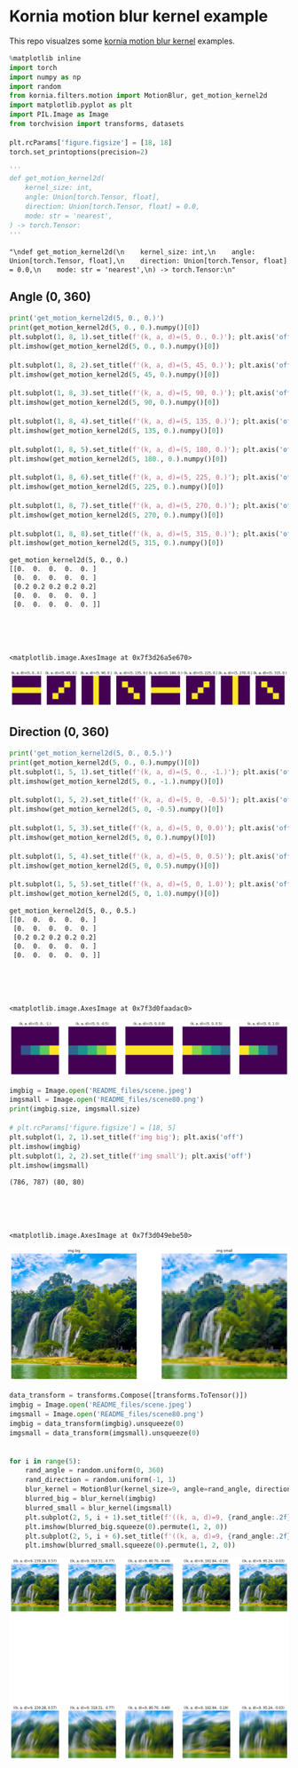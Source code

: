 # Kornia motion blur kernel example

This repo visualzes some [kornia motion blur kernel](https://kornia.readthedocs.io/en/latest/filters.html?highlight=MotionBlur#kornia.filters.MotionBlur) examples.

```python
%matplotlib inline
import torch
import numpy as np
import random
from kornia.filters.motion import MotionBlur, get_motion_kernel2d
import matplotlib.pyplot as plt
import PIL.Image as Image
from torchvision import transforms, datasets

plt.rcParams['figure.figsize'] = [18, 18]
torch.set_printoptions(precision=2)
```


```python
'''
def get_motion_kernel2d(
    kernel_size: int,
    angle: Union[torch.Tensor, float],
    direction: Union[torch.Tensor, float] = 0.0,
    mode: str = 'nearest',
) -> torch.Tensor:
'''
```




    "\ndef get_motion_kernel2d(\n    kernel_size: int,\n    angle: Union[torch.Tensor, float],\n    direction: Union[torch.Tensor, float] = 0.0,\n    mode: str = 'nearest',\n) -> torch.Tensor:\n"



## Angle (0, 360)


```python
print('get_motion_kernel2d(5, 0., 0.)')
print(get_motion_kernel2d(5, 0., 0.).numpy()[0])
plt.subplot(1, 8, 1).set_title(f'(k, a, d)=(5, 0., 0.)'); plt.axis('off')
plt.imshow(get_motion_kernel2d(5, 0., 0.).numpy()[0])

plt.subplot(1, 8, 2).set_title(f'(k, a, d)=(5, 45, 0.)'); plt.axis('off')
plt.imshow(get_motion_kernel2d(5, 45, 0.).numpy()[0])

plt.subplot(1, 8, 3).set_title(f'(k, a, d)=(5, 90, 0.)'); plt.axis('off')
plt.imshow(get_motion_kernel2d(5, 90, 0.).numpy()[0])

plt.subplot(1, 8, 4).set_title(f'(k, a, d)=(5, 135, 0.)'); plt.axis('off')
plt.imshow(get_motion_kernel2d(5, 135, 0.).numpy()[0])

plt.subplot(1, 8, 5).set_title(f'(k, a, d)=(5, 180, 0.)'); plt.axis('off')
plt.imshow(get_motion_kernel2d(5, 180., 0.).numpy()[0])

plt.subplot(1, 8, 6).set_title(f'(k, a, d)=(5, 225, 0.)'); plt.axis('off')
plt.imshow(get_motion_kernel2d(5, 225, 0.).numpy()[0])

plt.subplot(1, 8, 7).set_title(f'(k, a, d)=(5, 270, 0.)'); plt.axis('off')
plt.imshow(get_motion_kernel2d(5, 270, 0.).numpy()[0])

plt.subplot(1, 8, 8).set_title(f'(k, a, d)=(5, 315, 0.)'); plt.axis('off')
plt.imshow(get_motion_kernel2d(5, 315, 0.).numpy()[0])
```

    get_motion_kernel2d(5, 0., 0.)
    [[0.  0.  0.  0.  0. ]
     [0.  0.  0.  0.  0. ]
     [0.2 0.2 0.2 0.2 0.2]
     [0.  0.  0.  0.  0. ]
     [0.  0.  0.  0.  0. ]]





    <matplotlib.image.AxesImage at 0x7f3d26a5e670>




    
![png](README_files/README_4_2.png)
    


## Direction (0, 360)


```python
print('get_motion_kernel2d(5, 0., 0.5.)')
print(get_motion_kernel2d(5, 0., 0.).numpy()[0])
plt.subplot(1, 5, 1).set_title(f'(k, a, d)=(5, 0., -1.)'); plt.axis('off')
plt.imshow(get_motion_kernel2d(5, 0., -1.).numpy()[0])

plt.subplot(1, 5, 2).set_title(f'(k, a, d)=(5, 0, -0.5)'); plt.axis('off')
plt.imshow(get_motion_kernel2d(5, 0, -0.5).numpy()[0])

plt.subplot(1, 5, 3).set_title(f'(k, a, d)=(5, 0, 0.0)'); plt.axis('off')
plt.imshow(get_motion_kernel2d(5, 0, 0.).numpy()[0])

plt.subplot(1, 5, 4).set_title(f'(k, a, d)=(5, 0, 0.5)'); plt.axis('off')
plt.imshow(get_motion_kernel2d(5, 0, 0.5).numpy()[0])

plt.subplot(1, 5, 5).set_title(f'(k, a, d)=(5, 0, 1.0)'); plt.axis('off')
plt.imshow(get_motion_kernel2d(5, 0, 1.0).numpy()[0])
```

    get_motion_kernel2d(5, 0., 0.5.)
    [[0.  0.  0.  0.  0. ]
     [0.  0.  0.  0.  0. ]
     [0.2 0.2 0.2 0.2 0.2]
     [0.  0.  0.  0.  0. ]
     [0.  0.  0.  0.  0. ]]





    <matplotlib.image.AxesImage at 0x7f3d0faadac0>




    
![png](README_files/README_6_2.png)
    



```python
imgbig = Image.open('README_files/scene.jpeg')
imgsmall = Image.open('README_files/scene80.png')
print(imgbig.size, imgsmall.size)

# plt.rcParams['figure.figsize'] = [18, 5]
plt.subplot(1, 2, 1).set_title(f'img big'); plt.axis('off')
plt.imshow(imgbig)
plt.subplot(1, 2, 2).set_title(f'img small'); plt.axis('off')
plt.imshow(imgsmall)
```

    (786, 787) (80, 80)





    <matplotlib.image.AxesImage at 0x7f3d049ebe50>




    
![png](README_files/README_7_2.png)
    



```python
data_transform = transforms.Compose([transforms.ToTensor()])
imgbig = Image.open('README_files/scene.jpeg')
imgsmall = Image.open('README_files/scene80.png')
imgbig = data_transform(imgbig).unsqueeze(0)
imgsmall = data_transform(imgsmall).unsqueeze(0)


for i in range(5):
    rand_angle = random.uniform(0, 360)
    rand_direction = random.uniform(-1, 1)
    blur_kernel = MotionBlur(kernel_size=9, angle=rand_angle, direction=rand_direction, border_type='replicate')
    blurred_big = blur_kernel(imgbig)
    blurred_small = blur_kernel(imgsmall)
    plt.subplot(2, 5, i + 1).set_title(f'((k, a, d)=9, {rand_angle:.2f}, {rand_direction:.2f})'); plt.axis('off')
    plt.imshow(blurred_big.squeeze(0).permute(1, 2, 0))
    plt.subplot(2, 5, i + 6).set_title(f'((k, a, d)=9, {rand_angle:.2f}, {rand_direction:.2f})'); plt.axis('off')
    plt.imshow(blurred_small.squeeze(0).permute(1, 2, 0))
```


    
![png](README_files/README_8_0.png)
    
